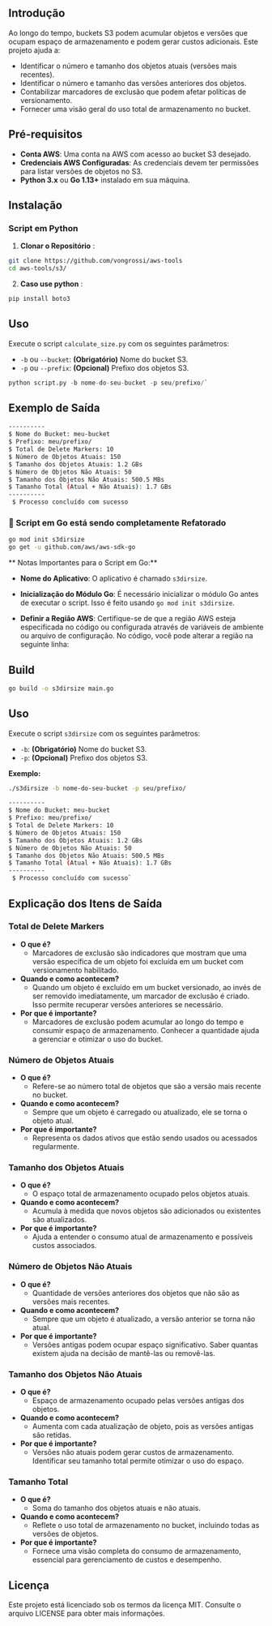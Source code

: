 
## Introdução

Ao longo do tempo, buckets S3 podem acumular objetos e versões que ocupam espaço de armazenamento e podem gerar custos adicionais. Este projeto ajuda a:

-   Identificar o número e tamanho dos objetos atuais (versões mais recentes).
-   Identificar o número e tamanho das versões anteriores dos objetos.
-   Contabilizar marcadores de exclusão que podem afetar políticas de versionamento.
-   Fornecer uma visão geral do uso total de armazenamento no bucket.

## Pré-requisitos

-   **Conta AWS**: Uma conta na AWS com acesso ao bucket S3 desejado.
-   **Credenciais AWS Configuradas**: As credenciais devem ter permissões para listar versões de objetos no S3.
-   **Python 3.x** ou **Go 1.13+** instalado em sua máquina.

## Instalação

### Script em Python

1.  **Clonar o Repositório** :
```bash
git clone https://github.com/vongrossi/aws-tools
cd aws-tools/s3/
```
2.  **Caso use python** :
```bash
pip install boto3
```
## Uso

Execute o script `calculate_size.py` com os seguintes parâmetros:

-   `-b` ou `--bucket`: **(Obrigatório)** Nome do bucket S3.
-   `-p` ou `--prefix`: **(Opcional)** Prefixo dos objetos S3.

```python
python script.py -b nome-do-seu-bucket -p seu/prefixo/` 
```

## Exemplo de Saída

```bash
----------
$ Nome do Bucket: meu-bucket
$ Prefixo: meu/prefixo/
$ Total de Delete Markers: 10
$ Número de Objetos Atuais: 150
$ Tamanho dos Objetos Atuais: 1.2 GBs
$ Número de Objetos Não Atuais: 50
$ Tamanho dos Objetos Não Atuais: 500.5 MBs
$ Tamanho Total (Atual + Não Atuais): 1.7 GBs
----------
 $ Processo concluído com sucesso 
```

### 🙈 Script em Go está sendo completamente Refatorado

```bash
go mod init s3dirsize
go get -u github.com/aws/aws-sdk-go 
```
** Notas Importantes para o Script em Go:**

-   **Nome do Aplicativo**: O aplicativo é chamado `s3dirsize`.
    
-   **Inicialização do Módulo Go**: É necessário inicializar o módulo Go antes de executar o script. Isso é feito usando `go mod init s3dirsize`.
    
-   **Definir a Região AWS**: Certifique-se de que a região AWS esteja especificada no código ou configurada através de variáveis de ambiente ou arquivo de configuração. No código, você pode alterar a região na seguinte linha:

## Build

```bash
go build -o s3dirsize main.go
```
## Uso 

Execute o script `s3dirsize` com os seguintes parâmetros:

-   `-b`: **(Obrigatório)** Nome do bucket S3.
-   `-p`: **(Opcional)** Prefixo dos objetos S3.

**Exemplo:**

```bash
./s3dirsize -b nome-do-seu-bucket -p seu/prefixo/
```

```bash
----------
$ Nome do Bucket: meu-bucket
$ Prefixo: meu/prefixo/
$ Total de Delete Markers: 10
$ Número de Objetos Atuais: 150
$ Tamanho dos Objetos Atuais: 1.2 GBs
$ Número de Objetos Não Atuais: 50
$ Tamanho dos Objetos Não Atuais: 500.5 MBs
$ Tamanho Total (Atual + Não Atuais): 1.7 GBs
----------
 $ Processo concluído com sucesso` 
```

## Explicação dos Itens de Saída

### Total de Delete Markers

-   **O que é?**
    -   Marcadores de exclusão são indicadores que mostram que uma versão específica de um objeto foi excluída em um bucket com versionamento habilitado.
-   **Quando e como acontecem?**
    -   Quando um objeto é excluído em um bucket versionado, ao invés de ser removido imediatamente, um marcador de exclusão é criado. Isso permite recuperar versões anteriores se necessário.
-   **Por que é importante?**
    -   Marcadores de exclusão podem acumular ao longo do tempo e consumir espaço de armazenamento. Conhecer a quantidade ajuda a gerenciar e otimizar o uso do bucket.

### Número de Objetos Atuais

-   **O que é?**
    -   Refere-se ao número total de objetos que são a versão mais recente no bucket.
-   **Quando e como acontecem?**
    -   Sempre que um objeto é carregado ou atualizado, ele se torna o objeto atual.
-   **Por que é importante?**
    -   Representa os dados ativos que estão sendo usados ou acessados regularmente.

### Tamanho dos Objetos Atuais

-   **O que é?**
    -   O espaço total de armazenamento ocupado pelos objetos atuais.
-   **Quando e como acontecem?**
    -   Acumula à medida que novos objetos são adicionados ou existentes são atualizados.
-   **Por que é importante?**
    -   Ajuda a entender o consumo atual de armazenamento e possíveis custos associados.

### Número de Objetos Não Atuais

-   **O que é?**
    -   Quantidade de versões anteriores dos objetos que não são as versões mais recentes.
-   **Quando e como acontecem?**
    -   Sempre que um objeto é atualizado, a versão anterior se torna não atual.
-   **Por que é importante?**
    -   Versões antigas podem ocupar espaço significativo. Saber quantas existem ajuda na decisão de mantê-las ou removê-las.

### Tamanho dos Objetos Não Atuais

-   **O que é?**
    -   Espaço de armazenamento ocupado pelas versões antigas dos objetos.
-   **Quando e como acontecem?**
    -   Aumenta com cada atualização de objeto, pois as versões antigas são retidas.
-   **Por que é importante?**
    -   Versões não atuais podem gerar custos de armazenamento. Identificar seu tamanho total permite otimizar o uso do espaço.

### Tamanho Total

-   **O que é?**
    -   Soma do tamanho dos objetos atuais e não atuais.
-   **Quando e como acontecem?**
    -   Reflete o uso total de armazenamento no bucket, incluindo todas as versões de objetos.
-   **Por que é importante?**
    -   Fornece uma visão completa do consumo de armazenamento, essencial para gerenciamento de custos e desempenho.

## Licença

Este projeto está licenciado sob os termos da licença MIT. Consulte o arquivo LICENSE para obter mais informações.

